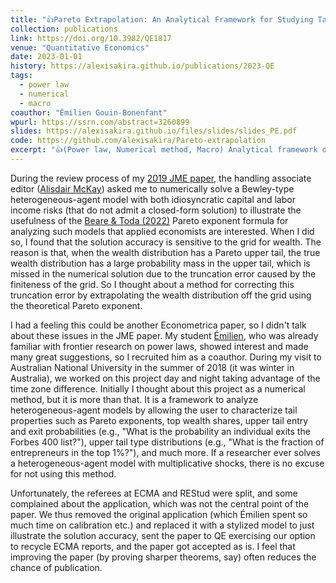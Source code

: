 ```yaml
---
title: "👍Pareto Extrapolation: An Analytical Framework for Studying Tail Inequality"
collection: publications
link: https://doi.org/10.3982/QE1817
venue: "Quantitative Economics"
date: 2023-01-01
history: https://alexisakira.github.io/publications/2023-QE
tags:
  - power law
  - numerical
  - macro
coauthor: "Émilien Gouin-Bonenfant"
wpurl: https://ssrn.com/abstract=3260899
slides: https://alexisakira.github.io/files/slides/slides_PE.pdf
code: https://github.com/alexisakira/Pareto-extrapolation
excerpt: "👍(Power law, Numerical method, Macro) Analytical framework designed to solve and analyze heterogeneous-agent models that endogenously generate fat-tailed wealth distributions."
---
```


During the review process of my [2019 JME paper](https://doi.org/10.1016/j.jmoneco.2018.09.006), the handling associate editor ([Alisdair McKay](https://alisdairmckay.com/)) asked me to numerically solve a Bewley-type heterogeneous-agent model with both idiosyncratic capital and labor income risks (that do not admit a closed-form solution) to illustrate the usefulness of the [Beare & Toda (2022)](https://dx.doi.org/10.3982/ECTA17984) Pareto exponent formula for analyzing such models that applied economists are interested. When I did so, I found that the solution accuracy is sensitive to the grid for wealth. The reason is that, when the wealth distribution has a Pareto upper tail, the true wealth distribution has a large probability mass in the upper tail, which is missed in the numerical solution due to the truncation error caused by the finiteness of the grid. So I thought about a method for correcting this truncation error by extrapolating the wealth distribution off the grid using the theoretical Pareto exponent.

I had a feeling this could be another Econometrica paper, so I didn't talk about these issues in the JME paper. My student [Émilien](https://sites.google.com/view/emilien/home), who was already familiar with frontier research on power laws, showed interest and made many great suggestions, so I recruited him as a coauthor. During my visit to Australian National University in the summer of 2018 (it was winter in Australia), we worked on this project day and night taking advantage of the time zone difference. Initially I thought about this project as a numerical method, but it is more than that. It is a framework to analyze heterogeneous-agent models by allowing the user to characterize tail properties such as Pareto exponents, top wealth shares, upper tail entry and exit probabilities (e.g., "What is the probability an individual exits the Forbes 400 list?"), upper tail type distributions (e.g., "What is the fraction of entrepreneurs in the top 1%?"), and much more. If a researcher ever solves a heterogeneous-agent model with multiplicative shocks, there is no excuse for not using this method.

Unfortunately, the referees at ECMA and REStud were split, and some complained about the application, which was not the central point of the paper. We thus removed the original application (which Émilien spent so much time on calibration etc.) and replaced it with a stylized model to just illustrate the solution accuracy, sent the paper to QE exercising our option to recycle ECMA reports, and the paper got accepted as is. I feel that improving the paper (by proving sharper theorems, say) often reduces the chance of publication.